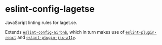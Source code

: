 # eslint-config-lagetse

JavaScript linting rules for laget.se.

Extends [`eslint-config-airbnb`](https://github.com/airbnb/javascript/tree/master/packages/eslint-config-airbnb), which in turn makes use of [`eslint-plugin-react`](https://github.com/yannickcr/eslint-plugin-react) and [`eslint-plugin-jsx-a11y`](https://github.com/evcohen/eslint-plugin-jsx-a11y).
